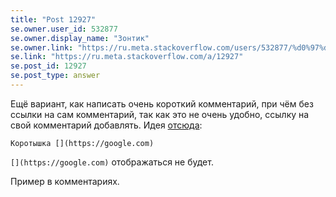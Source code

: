 ```yaml
---
title: "Post 12927"
se.owner.user_id: 532877
se.owner.display_name: "Зонтик"
se.owner.link: "https://ru.meta.stackoverflow.com/users/532877/%d0%97%d0%be%d0%bd%d1%82%d0%b8%d0%ba"
se.link: "https://ru.meta.stackoverflow.com/a/12927"
se.post_id: 12927
se.post_type: answer
---
```

<p>Ещё вариант, как написать очень короткий комментарий, при чём без ссылки на сам комментарий, так как это не очень удобно, ссылку на свой комментарий добавлять.  Идея <a href="https://meta.stackexchange.com/questions/3122/formatting-sandbox/392083?noredirect=1#comment1312231_392083">отсюда</a>:</p>
<pre><code>Коротышка [​](https://google.com) 
</code></pre>
<p><code>[​](https://google.com)</code> отображаться не будет.</p>
<p>Пример в комментариях.</p>
